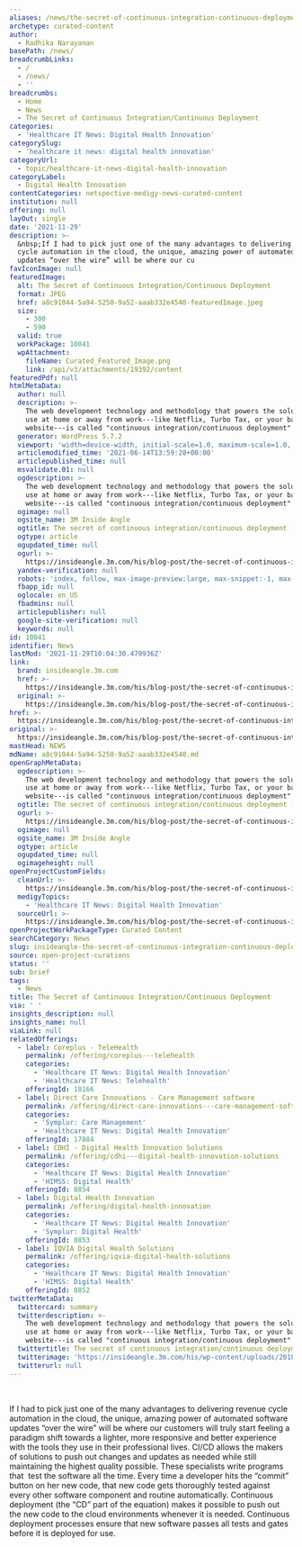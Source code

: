 ```yaml
---
aliases: /news/the-secret-of-continuous-integration-continuous-deployment
archetype: curated-content
author:
  - Radhika Narayanan
basePath: /news/
breadcrumbLinks:
  - /
  - /news/
  - ''
breadcrumbs:
  - Home
  - News
  - The Secret of Continuous Integration/Continuous Deployment
categories:
  - 'Healthcare IT News: Digital Health Innovation'
categorySlug:
  - 'healthcare it news: digital health innovation'
categoryUrl:
  - topic/healthcare-it-news-digital-health-innovation
categoryLabel:
  - Digital Health Innovation
contentCategories: netspective-medigy-news-curated-content
institution: null
offering: null
layOut: single
date: '2021-11-29'
description: >-
  &nbsp;If I had to pick just one of the many advantages to delivering revenue
  cycle automation in the cloud, the unique, amazing power of automated software
  updates “over the wire” will be where our cu
favIconImage: null
featuredImage:
  alt: The Secret of Continuous Integration/Continuous Deployment
  format: JPEG
  href: a8c91044-5a94-5250-9a52-aaab332e4540-featuredImage.jpeg
  size:
    - 300
    - 590
  valid: true
  workPackage: 10041
  wpAttachment:
    fileName: Curated_Featured_Image.png
    link: /api/v3/attachments/19392/content
featuredPdf: null
htmlMetaData:
  author: null
  description: >-
    The web development technology and methodology that powers the solutions we
    use at home or away from work---like Netflix, Turbo Tax, or your bank's
    website---is called "continuous integration/continuous deployment"
  generator: WordPress 5.7.2
  viewport: 'width=device-width, initial-scale=1.0, maximum-scale=1.0, user-scalable=no'
  articlemodified_time: '2021-06-14T13:59:28+00:00'
  articlepublished_time: null
  msvalidate.01: null
  ogdescription: >-
    The web development technology and methodology that powers the solutions we
    use at home or away from work---like Netflix, Turbo Tax, or your bank's
    website---is called "continuous integration/continuous deployment"
  ogimage: null
  ogsite_name: 3M Inside Angle
  ogtitle: The secret of continuous integration/continuous deployment - 3M Inside Angle
  ogtype: article
  ogupdated_time: null
  ogurl: >-
    https://insideangle.3m.com/his/blog-post/the-secret-of-continuous-integration-continuous-deployment/
  yandex-verification: null
  robots: 'index, follow, max-image-preview:large, max-snippet:-1, max-video-preview:-1'
  fbapp_id: null
  oglocale: en_US
  fbadmins: null
  articlepublisher: null
  google-site-verification: null
  keywords: null
id: 10041
identifier: News
lastMod: '2021-11-29T10:04:30.479936Z'
link:
  brand: insideangle.3m.com
  href: >-
    https://insideangle.3m.com/his/blog-post/the-secret-of-continuous-integration-continuous-deployment/
  original: >-
    https://insideangle.3m.com/his/blog-post/the-secret-of-continuous-integration-continuous-deployment/
href: >-
  https://insideangle.3m.com/his/blog-post/the-secret-of-continuous-integration-continuous-deployment/
original: >-
  https://insideangle.3m.com/his/blog-post/the-secret-of-continuous-integration-continuous-deployment/
mastHead: NEWS
mdName: a8c91044-5a94-5250-9a52-aaab332e4540.md
openGraphMetaData:
  ogdescription: >-
    The web development technology and methodology that powers the solutions we
    use at home or away from work---like Netflix, Turbo Tax, or your bank's
    website---is called "continuous integration/continuous deployment"
  ogtitle: The secret of continuous integration/continuous deployment - 3M Inside Angle
  ogurl: >-
    https://insideangle.3m.com/his/blog-post/the-secret-of-continuous-integration-continuous-deployment/
  ogimage: null
  ogsite_name: 3M Inside Angle
  ogtype: article
  ogupdated_time: null
  ogimageheight: null
openProjectCustomFields:
  cleanUrl: >-
    https://insideangle.3m.com/his/blog-post/the-secret-of-continuous-integration-continuous-deployment/
  medigyTopics:
    - 'Healthcare IT News: Digital Health Innovation'
  sourceUrl: >-
    https://insideangle.3m.com/his/blog-post/the-secret-of-continuous-integration-continuous-deployment/
openProjectWorkPackageType: Curated Content
searchCategory: News
slug: insideangle-the-secret-of-continuous-integration-continuous-deployment
source: open-project-curations
status: ''
sub: brief
tags:
  - News
title: The Secret of Continuous Integration/Continuous Deployment
via: ' '
insights_description: null
insights_name: null
viaLink: null
relatedOfferings:
  - label: Coreplus - TeleHealth
    permalink: /offering/coreplus---telehealth
    categories:
      - 'Healthcare IT News: Digital Health Innovation'
      - 'Healthcare IT News: Telehealth'
    offeringId: 18166
  - label: Direct Care Innovations - Care Management software
    permalink: /offering/direct-care-innovations---care-management-software
    categories:
      - 'Symplur: Care Management'
      - 'Healthcare IT News: Digital Health Innovation'
    offeringId: 17884
  - label: CDHI - Digital Health Innovation Solutions
    permalink: /offering/cdhi---digital-health-innovation-solutions
    categories:
      - 'Healthcare IT News: Digital Health Innovation'
      - 'HIMSS: Digital Health'
    offeringId: 8854
  - label: Digital Health Innovation
    permalink: /offering/digital-health-innovation
    categories:
      - 'Healthcare IT News: Digital Health Innovation'
      - 'Symplur: Digital Health'
    offeringId: 8853
  - label: IQVIA Digital Health Solutions
    permalink: /offering/iqvia-digital-health-solutions
    categories:
      - 'Healthcare IT News: Digital Health Innovation'
      - 'HIMSS: Digital Health'
    offeringId: 8852
twitterMetaData:
  twittercard: summary
  twitterdescription: >-
    The web development technology and methodology that powers the solutions we
    use at home or away from work---like Netflix, Turbo Tax, or your bank's
    website---is called "continuous integration/continuous deployment"
  twittertitle: The secret of continuous integration/continuous deployment - 3M Inside Angle
  twitterimage: 'https://insideangle.3m.com/his/wp-content/uploads/2018/02/Twitter-Card.png'
  twitterurl: null
---
```

<p>&nbsp;</p><p>If I had to pick just one of the many advantages to delivering revenue cycle automation in the cloud, the unique, amazing power of automated software updates “over the wire” will be where our customers will truly start feeling a paradigm shift towards a lighter, more responsive and better experience with the tools they use in their professional lives.
CI/CD allows the makers of solutions to push out changes and updates as needed while still maintaining the highest quality possible.
These specialists write programs that &nbsp;test the software all the time.
Every time a developer hits the “commit” button on her new code, that new code gets thoroughly tested against every other software component and routine automatically.
Continuous deployment (the “CD” part of the equation) makes it possible to push out the new code to the cloud environments whenever it is needed.
Continuous deployment processes ensure that new software passes all tests and gates before it is deployed for use.</p>